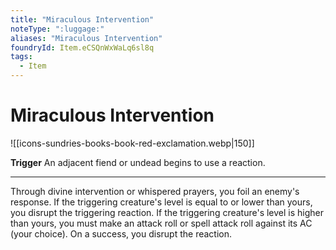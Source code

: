 ```yaml
---
title: "Miraculous Intervention"
noteType: ":luggage:"
aliases: "Miraculous Intervention"
foundryId: Item.eCSQnWxWaLq6sl8q
tags:
  - Item
---
```


# Miraculous Intervention
![[icons-sundries-books-book-red-exclamation.webp|150]]

**Trigger** An adjacent fiend or undead begins to use a reaction.

* * *

Through divine intervention or whispered prayers, you foil an enemy's response. If the triggering creature's level is equal to or lower than yours, you disrupt the triggering reaction. If the triggering creature's level is higher than yours, you must make an attack roll or spell attack roll against its AC (your choice). On a success, you disrupt the reaction.

